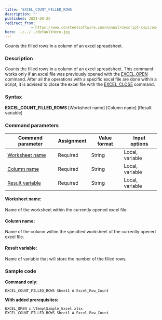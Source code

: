 ```yaml
---
title: 'EXCEL_COUNT_FILLED_ROWS'
description: ""
published: 2021-08-25
redirect_from: 
            - https://www.consteelsoftware.com/manual/descript-cspi/excel_count_filled_rows/
hero: ../../../defaultHero.jpg
---
```


Counts the filled rows in a column of an excel spreadsheet.

### Description

Counts the filled rows in a column of an excel spreadsheet. This command works only if an excel file was previously opened with the [EXCEL_OPEN](/docs/descript/command-reference/excel_open/) command. After all the operations with a specific excel file are done within a script, it is advised to close the excel file with the [EXCEL_CLOSE](/docs/descript/command-reference/excel_close/) command.

### Syntax

**EXCEL_COUNT_FILLED_ROWS** [Worksheet name] [Column name] [Result variable]

### Command parameters

| **Command parameter**               | **Assignment** | **Value format** | **Input options** |
| ----------------------------------- | -------------- | ---------------- | ----------------- |
| [Worksheet name](#worksheet-name)   | Required       | String           | Local, variable   |
| [Column name](#column-name)         | Required       | String           | Local, variable   |
| [Result variable](#result-variable) | Required       | String           | Local, variable   |

#### Worksheet name:
Name of the worksheet within the currently opened excel file.

#### Column name:
Name of the column within the specified worksheet of the currently opened excel file.

#### Result variable:
Name of variable that will store the number of the filled rows.

### Sample code

**Command only:**

```
EXCEL_COUNT_FILLED_ROWS Sheet1 A Excel_Row_Count
```

**With added prerequisites:**

```
EXCEL_OPEN c:\Temp\Sample_Excel.xlsx
EXCEL_COUNT_FILLED_ROWS Sheet1 A Excel_Row_Count
```
